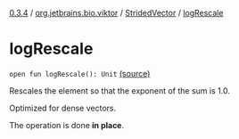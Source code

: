 [0.3.4](../../index.md) / [org.jetbrains.bio.viktor](../index.md) / [StridedVector](index.md) / [logRescale](.)

# logRescale

`open fun logRescale(): Unit` [(source)](https://github.com/JetBrains-Research/viktor/blob/0.3.4/src/main/kotlin/org/jetbrains/bio/viktor/StridedVector.kt#L312)

Rescales the element so that the exponent of the sum is 1.0.

Optimized for dense vectors.

The operation is done **in place**.

